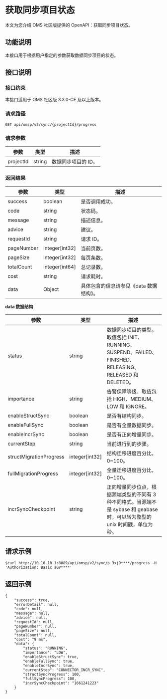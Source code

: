 # 获取同步项目状态

本文为您介绍 OMS 社区版提供的 OpenAPI：获取同步项目状态。

## 功能说明

本接口用于根据用户指定的参数获取数据同步项目的状态。

## 接口说明

### 接口约束

本接口适用于 OMS 社区版 3.3.0-CE 及以上版本。

### 请求路径

`GET api/omsp/v2/sync/{projectId}/progress`

### 请求参数

|    参数     |   类型   |     描述      |
|-----------|--------|-------------|
| projectId | string | 数据同步项目的 ID。 |

### 返回结果

|     参数     |        类型        |           描述           |
|------------|------------------|------------------------|
| success    | boolean          | 是否调用成功。                |
| code       | string           | 状态码。                   |
| message    | string           | 描述信息。                  |
| advice     | string           | 建议。                    |
| requestId  | string           | 请求 ID。                 |
| pageNumber | integer[int32] | 当前页数。                  |
| pageSize   | integer[int32] | 每页条数。                  |
| totalCount | integer[int64] | 总记录数。                  |
| cost       | string           | 请求耗时。                  |
| data       | Object           | 具体包含的信息请参见《data 数据结构》。 |

**data 数据结构**

|           参数            |        类型        |                                        描述                                         |
|-------------------------|------------------|-----------------------------------------------------------------------------------|
| status                  | string           | 数据同步项目的类型。取值包括 INIT、RUNNING、SUSPEND、FAILED、FINISHED、RELEASING、RELEASED 和 DELETED。 |
| importance              | string           | 告警保障等级，取值包括 HIGH、MEDIUM、LOW 和 IGNORE。                                             |
| enableStructSync        | boolean          | 是否有结构同步。                                                                          |
| enableFullSync          | boolean          | 是否有全量数据同步。                                                                        |
| enableIncrSync          | boolean          | 是否有正向增量同步。                                                                        |
| currentStep             | string           | 当前进行到的步骤。                                                                         |
| structMigrationProgress | integer[int32] | 结构迁移进度百分比，0\~100。                                                                 |
| fullMigrationProgress   | integer[int32] | 全量迁移进度百分比，0\~100。                                                                 |
| incrSyncCheckpoint      | string           | 正向增量同步位点，根据源端类型的不同有 3 种不同格式。当源端不是 sybase 和 geabase 时，可以转为整型的 unix 时间戳，单位为秒。       |

## 请求示例

```shell
$curl http://10.10.10.1:8089/api/omsp/v2/sync/p_3xj9****/progress -H 'Authorization: Basic aGV****'
```

## 返回示例

```shell
{
    "success": true,
    "errorDetail": null,
    "code": null,
    "message": null,
    "advice": null,
    "requestId": null,
    "pageNumber": null,
    "pageSize": null,
    "totalCount": null,
    "cost": "9 ms",
    "data": {
        "status": "RUNNING",
        "importance": "LOW",
        "enableStructSync": true,
        "enableFullSync": true,
        "enableIncrSync": true,
        "currentStep": "CONNECTOR_INCR_SYNC",
        "structSyncProgress": 100,
        "fullSyncProgress": 100,
        "incrSyncCheckpoint": "1661241223"
    }
}
```